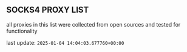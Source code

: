 ## SOCKS4 PROXY LIST

all proxies in this list were collected from open sources and tested for functionality

last update: `2025-01-04 14:04:03.677760+00:00`
